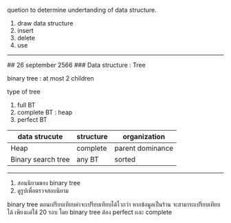 
quetion to determine undertanding of data structure.
1. draw data structure
2. insert
3. delete
4. use  
<hr>
## 26 september 2566
### Data structure : Tree

binary tree : at most 2 children 

type of tree

1. full BT
2. complete BT : heap
3. perfect BT

| data strucute  | structure  | organization  |
|---|---|---|
| Heap  | complete  |  parent dominance |
| Binary search tree  | any BT  |  sorted |

<hr>

1. สอนนิยามของ binary tree
2. ดูรูปเพื่อตรวจสอบนิยาม

binary tree ตอนเปรียบเทียบค่าจะเปรียบเทียบได้ไวกว่า หากข้อมูลเป็นร้าน จะสามารถเปรียบเทียบได้ เพียงเเค่ใช้ 20 รอบ โดย  binary tree ต้อง perfect เเละ complete

